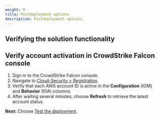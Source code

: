 ```yaml
---
weight: 9
title: Postdeployment options
description: Postdeployment options.
---
```


## Verifying the solution functionality

## Verify account activation in CrowdStrike Falcon console
1. Sign in to the CrowdStrike Falcon console.
2. Navigate to [Cloud-Security > Registration](https://falcon.crowdstrike.com/cloud-security/registration).
3. Verify that each AWS account ID is active in the **Configuration** (IOM) and **Behavior** (IOA) columns.
4. After waiting several minutes, choose **Refresh** to retrieve the latest account status.

**Next:** Choose [Test the deployment](/test-deployment/index.html).